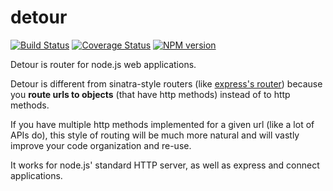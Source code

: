 # detour
[![Build Status](https://secure.travis-ci.org/cainus/detour.png?branch=master)](http://travis-ci.org/cainus/detour)
[![Coverage Status](https://coveralls.io/repos/cainus/detour/badge.png?branch=master)](https://coveralls.io/r/cainus/detour?branch=master)
[![NPM version](https://badge.fury.io/js/percolator.png)](http://badge.fury.io/js/percolator)

Detour is router for node.js web applications.

Detour is different from sinatra-style routers (like [express's router](http://expressjs.com/api.html#app.VERB)) because you **route urls to objects** (that have http methods) instead of to http methods.

If you have multiple http methods implemented for a given url (like a lot of APIs do), this style of routing will be much more natural and will vastly improve your code organization and re-use.

It works for node.js' standard HTTP server, as well as express and connect applications.



